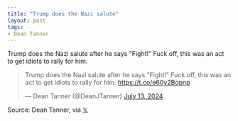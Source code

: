 ```yaml
---
title: "Trump does the Nazi salute"
layout: post
tags:
- Dean Tanner
---
```


Trump does the Nazi salute after he says "Fight!" Fuck off, this was an act to get idiots to rally for him.

<blockquote class="twitter-tweet"><p lang="en" dir="ltr">Trump does the Nazi salute after he says &quot;Fight!&quot; Fuck off, this was an act to get idiots to rally for him. <a href="https://t.co/e60y2Bopnp">https://t.co/e60y2Bopnp</a></p>&mdash; Dean Tanner (@DeanJTanner) <a href="https://twitter.com/DeanJTanner/status/1812267117817057626?ref_src=twsrc%5Etfw">July 13, 2024</a></blockquote> <script async src="https://platform.twitter.com/widgets.js" charset="utf-8"></script>

Source: Dean Tanner, via [𝕏](https://x.com)
